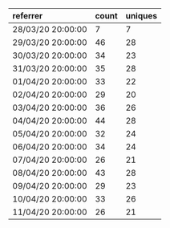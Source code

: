 | referrer          | count | uniques |
| :---------------- | :---- | :------ |
| 28/03/20 20:00:00 | 7     | 7       |
| 29/03/20 20:00:00 | 46    | 28      |
| 30/03/20 20:00:00 | 34    | 23      |
| 31/03/20 20:00:00 | 35    | 28      |
| 01/04/20 20:00:00 | 33    | 22      |
| 02/04/20 20:00:00 | 29    | 20      |
| 03/04/20 20:00:00 | 36    | 26      |
| 04/04/20 20:00:00 | 44    | 28      |
| 05/04/20 20:00:00 | 32    | 24      |
| 06/04/20 20:00:00 | 34    | 24      |
| 07/04/20 20:00:00 | 26    | 21      |
| 08/04/20 20:00:00 | 43    | 28      |
| 09/04/20 20:00:00 | 29    | 23      |
| 10/04/20 20:00:00 | 33    | 26      |
| 11/04/20 20:00:00 | 26    | 21      |